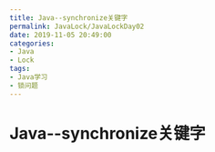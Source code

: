 ```yaml
---
title: Java--synchronize关键字
permalink: JavaLock/JavaLockDay02
date: 2019-11-05 20:49:00
categories:
- Java
- Lock
tags:
- Java学习
- 锁问题
---
```


# Java--synchronize关键字